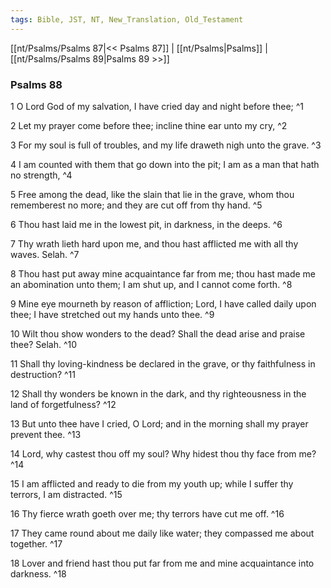 ```yaml
---
tags: Bible, JST, NT, New_Translation, Old_Testament
---
```


[[nt/Psalms/Psalms 87|<< Psalms 87]] | [[nt/Psalms|Psalms]] | [[nt/Psalms/Psalms 89|Psalms 89 >>]]

### Psalms 88

1 O Lord God of my salvation, I have cried day and night before thee;  ^1

2 Let my prayer come before thee; incline thine ear unto my cry,  ^2

3 For my soul is full of troubles, and my life draweth nigh unto the grave.  ^3

4 I am counted with them that go down into the pit; I am as a man that hath no strength,  ^4

5 Free among the dead, like the slain that lie in the grave, whom thou rememberest no more; and they are cut off from thy hand.  ^5

6 Thou hast laid me in the lowest pit, in darkness, in the deeps.  ^6

7 Thy wrath lieth hard upon me, and thou hast afflicted me with all thy waves. Selah.  ^7

8 Thou hast put away mine acquaintance far from me; thou hast made me an abomination unto them; I am shut up, and I cannot come forth.  ^8

9 Mine eye mourneth by reason of affliction; Lord, I have called daily upon thee; I have stretched out my hands unto thee.  ^9

10 Wilt thou show wonders to the dead? Shall the dead arise and praise thee? Selah.  ^10

11 Shall thy loving-kindness be declared in the grave, or thy faithfulness in destruction?  ^11

12 Shall thy wonders be known in the dark, and thy righteousness in the land of forgetfulness?  ^12

13 But unto thee have I cried, O Lord; and in the morning shall my prayer prevent thee.  ^13

14 Lord, why castest thou off my soul? Why hidest thou thy face from me?  ^14

15 I am afflicted and ready to die from my youth up; while I suffer thy terrors, I am distracted.  ^15

16 Thy fierce wrath goeth over me; thy terrors have cut me off.  ^16

17 They came round about me daily like water; they compassed me about together.  ^17

18 Lover and friend hast thou put far from me and mine acquaintance into darkness.  ^18

 
